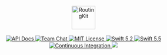 <p align="center">
    <img 
        src="https://user-images.githubusercontent.com/1342803/58581614-f9e97580-821d-11e9-9c7a-39da66e9dbf7.png" 
        height="64" 
        alt="RoutingKit"
    >
    <br>
    <br>
    <a href="https://docs.vapor.codes/4.0/">
        <img src="http://img.shields.io/badge/read_the-docs-2196f3.svg" alt="API Docs">
    </a>
    <a href="http://vapor.team">
        <img src="https://img.shields.io/discord/431917998102675485.svg" alt="Team Chat">
    </a>
    <a href="LICENSE">
        <img src="http://img.shields.io/badge/license-MIT-brightgreen.svg" alt="MIT License">
    </a>
    <a href="https://swift.org">
        <img src="http://img.shields.io/badge/swift-5.2-brightgreen.svg" alt="Swift 5.2">
    </a>
    <a href="https://swift.org">
        <img src="http://img.shields.io/badge/swift-5.5-brightgreen.svg" alt="Swift 5.5">
    </a>
    <a href="https://github.com/vapor/routing-kit/actions">
        <img src="https://github.com/vapor/routing-kit/workflows/test/badge.svg" alt="Continuous Integration">
    </a>
    <a href="https://codecov.io/gh/vapor/routing-kit">
        <img src="https://codecov.io/gh/vapor/routing-kit/branch/main/graph/badge.svg?token=V6gIGTBlmg">
    </a>
</p>
